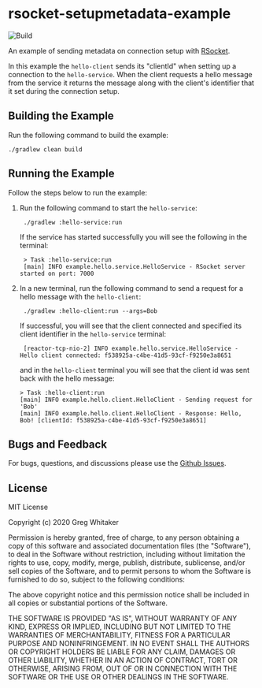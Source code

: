 # rsocket-setupmetadata-example
![Build](https://github.com/gregwhitaker/rsocket-setupmetadata-example/workflows/Build/badge.svg)

An example of sending metadata on connection setup with [RSocket](http://rsocket.io).

In this example the `hello-client` sends its "clientId" when setting up a connection to the `hello-service`. When the client
requests a hello message from the service it returns the message along with the client's identifier that it set during
the connection setup.

## Building the Example
Run the following command to build the example:

    ./gradlew clean build
    
## Running the Example
Follow the steps below to run the example:

1. Run the following command to start the `hello-service`:

        ./gradlew :hello-service:run
        
    If the service has started successfully you will see the following in the terminal:
    
        > Task :hello-service:run
        [main] INFO example.hello.service.HelloService - RSocket server started on port: 7000
        
2. In a new terminal, run the following command to send a request for a hello message with the `hello-client`:

        ./gradlew :hello-client:run --args=Bob
        
   If successful, you will see that the client connected and specified its client identifier in the `hello-service` terminal:
   
        [reactor-tcp-nio-2] INFO example.hello.service.HelloService - Hello client connected: f538925a-c4be-41d5-93cf-f9250e3a8651
        
   and in the `hello-client` terminal you will see that the client id was sent back with the hello message:
   
       > Task :hello-client:run
       [main] INFO example.hello.client.HelloClient - Sending request for 'Bob'
       [main] INFO example.hello.client.HelloClient - Response: Hello, Bob! [clientId: f538925a-c4be-41d5-93cf-f9250e3a8651]

## Bugs and Feedback
For bugs, questions, and discussions please use the [Github Issues](https://github.com/gregwhitaker/rsocket-setupmetadata-example/issues).

## License
MIT License

Copyright (c) 2020 Greg Whitaker

Permission is hereby granted, free of charge, to any person obtaining a copy
of this software and associated documentation files (the "Software"), to deal
in the Software without restriction, including without limitation the rights
to use, copy, modify, merge, publish, distribute, sublicense, and/or sell
copies of the Software, and to permit persons to whom the Software is
furnished to do so, subject to the following conditions:

The above copyright notice and this permission notice shall be included in all
copies or substantial portions of the Software.

THE SOFTWARE IS PROVIDED "AS IS", WITHOUT WARRANTY OF ANY KIND, EXPRESS OR
IMPLIED, INCLUDING BUT NOT LIMITED TO THE WARRANTIES OF MERCHANTABILITY,
FITNESS FOR A PARTICULAR PURPOSE AND NONINFRINGEMENT. IN NO EVENT SHALL THE
AUTHORS OR COPYRIGHT HOLDERS BE LIABLE FOR ANY CLAIM, DAMAGES OR OTHER
LIABILITY, WHETHER IN AN ACTION OF CONTRACT, TORT OR OTHERWISE, ARISING FROM,
OUT OF OR IN CONNECTION WITH THE SOFTWARE OR THE USE OR OTHER DEALINGS IN THE
SOFTWARE.
